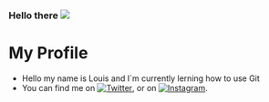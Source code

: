 ### Hello there <img src="https://raw.githubusercontent.com/Louis-bns/Louis-bns/master/waving_hand.gif">


# My Profile
 * Hello my name is Louis and I`m currently lerning how to use Git
 * You can find me on [![Twitter][1.2]][1], or on [![Instagram][2.2]][2].



[1.2]: http://i.imgur.com/wWzX9uB.png 
[2.2]: <https://upload.wikimedia.org/wikipedia/commons/2/27/CIS-A2K_Instagram_Icon_%28Black%29.svg>

[1]: https://twitter.com/Louis71128600
[2]: https://www.instagram.com/bns.louis


